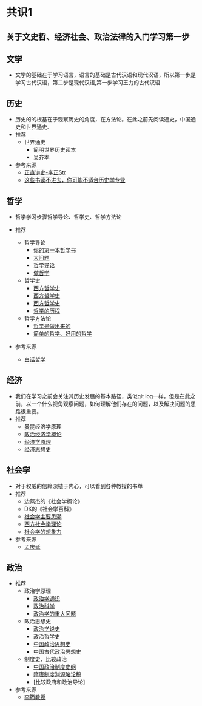 # 共识1
## 关于文史哲、经济社会、政治法律的入门学习第一步
## 文学
- 文学的基础在于学习语言，语言的基础是古代汉语和现代汉语，所以第一步是学习古代汉语，第二步是现代汉语,第一步学习王力的古代汉语

## 历史
- 历史的的根基在于观察历史的角度，在方法论。在此之前先阅读通史，中国通史和世界通史.
- 推荐 
   - 世界通史
      - 简明世界历史读本
      - 吴齐本
- 参考来源
    - [正直讲史-李正Str](https://space.bilibili.com/11646119)
    - [这些书读不进去，你可能不适合历史学专业](https://www.bilibili.com/video/BV1c34y1E7sc)

## 哲学
- 哲学学习步骤哲学导论、哲学史、哲学方法论
- 推荐
    - 哲学导论
        - [你的第一本哲学书](https://book.douban.com/subject/26892991/)
        - [大问题](https://book.douban.com/subject/25961458/)
        - [哲学导论](https://book.douban.com/subject/33384284/)
        - [做哲学](https://book.douban.com/subject/30136393/)
    - 哲学史
        - [西方哲学史](https://book.douban.com/subject/30173825/)
        - [西方哲学史](https://book.douban.com/subject/34447865/)
        - [西方哲学史](https://book.douban.com/subject/26438558/)
        - [哲学的历程](https://book.douban.com/subject/27070172/)
    - 哲学方法论
        - [哲学是做出来的](https://book.douban.com/subject/30257757/)
        - [简单的哲学、好用的哲学](https://book.douban.com/subject/26903551/)

- 参考来源
    - [白话哲学](https://www.bilibili.com/video/BV1Tm4y1f74L)


## 经济
- 我们在学习之前会关注其历史发展的基本路径，类似git log一样，但是在此之前，以一个什么视角观察问题，如何理解他们存在的问题，以及解决问题的思路很重要。
- 推荐
    - 曼昆经济学原理
    - [政治经济学概论](https://book.douban.com/subject/36690222/)
    - [经济学原理](https://book.douban.com/subject/35005103/)
    - [经济思想史](https://book.douban.com/subject/26271647/)

## 社会学
- 对于权威的信赖深植于内心，可以看到各种教授的书单
- 推荐
    - 边燕杰的《社会学概论》
    - DK的《社会学百科》
    - [社会学主要思潮](https://book.douban.com/subject/1072351/)
    - [西方社会学理论](https://book.douban.com/subject/1258239/)
    - [社会学的想象力](https://book.douban.com/subject/26874446/)
- 参考来源
    - [孟庆延](https://www.bilibili.com/video/BV1Qa411Y7Gr)

## 政治
- 推荐
    - 政治学原理
        - [政治学通识](https://book.douban.com/subject/26658395/)
        - [政治科学](https://book.douban.com/subject/1100137/)
        - [政治学的重大问题](https://book.douban.com/subject/1232348/)
    - 政治思想史
        - [政治学说史](https://book.douban.com/subject/26634998/)
        - [政治哲学史](https://book.douban.com/subject/34995685/)
        - [中国政治思想史](https://book.douban.com/subject/6852927/)
        - [中国古代政治思想史](https://book.douban.com/subject/1390177/)
    - 制度史、比较政治
        - [中国政治制度史纲](https://book.douban.com/subject/26986711/)
        - [隋唐制度渊源略论稿](https://book.douban.com/subject/35136070/)
        - [比较政府和政治导论]
- 参考来源
    - [李筠教授](https://www.bilibili.com/video/BV1A841187BA)
